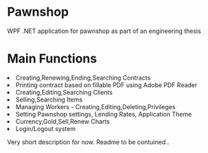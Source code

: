 # Pawnshop
WPF .NET application for pawnshop as part of an engineering thesis

# Main Functions
<li>Creating,Renewing,Ending,Searching Contracts</li>
<li>Printing contract based on fillable PDF using Adobe PDF Reader</li>
<li>Creating,Editing,Searching Clients</li>
<li>Selling,Searching Items</li>
<li>Managing Workers - Creating,Editing,Deleting,Privileges</li>
<li>Setting Pawnshop settings, Lending Rates, Application Theme</li>
<li>Currency,Gold,Sell,Renew Charts</li>
<li>Login/Logout system</li>


Very short description for now.
Readme to be contuined..






